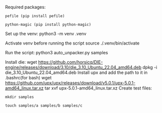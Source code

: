 Required packages:

    pefile (pip install pefile)

    python-magic (pip install python-magic)

Set up the venv:
    python3 -m venv .venv

Activate venv before running the script
    source ./.venv/bin/activate

Run the script:
    python3 auto_unpacker.py samples

Install die:
    wget https://github.com/horsicq/DIE-engine/releases/download/3.10/die_3.10_Ubuntu_22.04_amd64.deb
    dpkg -i die_3.10_Ubuntu_22.04_amd64.deb
Install upx and add the path to it in .bashrc(for bash)
    wget https://github.com/upx/upx/releases/download/v5.0.1/upx-5.0.1-amd64_linux.tar.xz
    tar xvf upx-5.0.1-amd64_linux.tar.xz
Create test files:

    mkdir samples

    touch samples/a samples/b samples/c